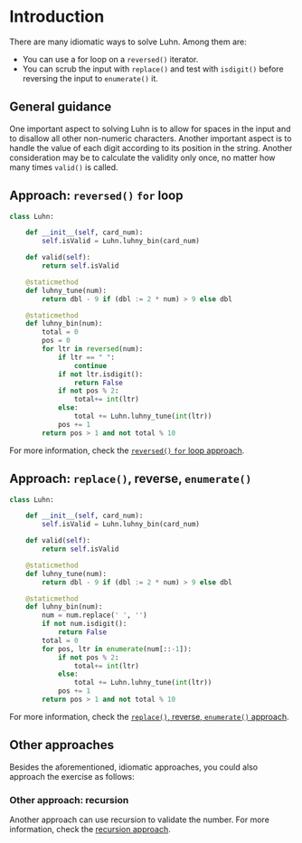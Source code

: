 # Introduction

There are many idiomatic ways to solve Luhn.
Among them are:
- You can use a for loop on a `reversed()` iterator.
- You can scrub the input with `replace()` and test with `isdigit()` before reversing the input to `enumerate()` it.

## General guidance

One important aspect to solving Luhn is to allow for spaces in the input and to disallow all other non-numeric characters.
Another important aspect is to handle the value of each digit according to its position in the string.
Another consideration may be to calculate the validity only once, no matter how many times `valid()` is called.

## Approach: `reversed()` `for` loop

```python
class Luhn:

    def __init__(self, card_num):
        self.isValid = Luhn.luhny_bin(card_num)

    def valid(self):
        return self.isValid

    @staticmethod
    def luhny_tune(num):
        return dbl - 9 if (dbl := 2 * num) > 9 else dbl

    @staticmethod
    def luhny_bin(num):
        total = 0
        pos = 0
        for ltr in reversed(num):
            if ltr == " ":
                continue
            if not ltr.isdigit():
                return False
            if not pos % 2:
                total+= int(ltr)
            else:
                total += Luhn.luhny_tune(int(ltr))
            pos += 1
        return pos > 1 and not total % 10

```

For more information, check the [`reversed()` `for` loop approach][approach-reversed-for].

## Approach: `replace()`, reverse, `enumerate()`

```python
class Luhn:

    def __init__(self, card_num):
        self.isValid = Luhn.luhny_bin(card_num)

    def valid(self):
        return self.isValid

    @staticmethod
    def luhny_tune(num):
        return dbl - 9 if (dbl := 2 * num) > 9 else dbl

    @staticmethod
    def luhny_bin(num):
        num = num.replace(' ', '')
        if not num.isdigit():
            return False
        total = 0
        for pos, ltr in enumerate(num[::-1]):
            if not pos % 2:
                total+= int(ltr)
            else:
                total += Luhn.luhny_tune(int(ltr))
            pos += 1
        return pos > 1 and not total % 10

```

For more information, check the [`replace()`, reverse, `enumerate()` approach][approach-replace-reverse-enumerate].

## Other approaches

Besides the aforementioned, idiomatic approaches, you could also approach the exercise as follows:

### Other approach: recursion

Another approach can use recursion to validate the number.
For more information, check the [recursion approach][approach-recursion].

[approach-reversed-for]:  https://exercism.org/tracks/python/exercises/luhn/approaches/reversed-for
[approach-replace-reverse-enumerate]: https://exercism.org/tracks/python/exercises/luhn/approaches/replace-reverse-enumerate
[approach-recursion]: https://exercism.org/tracks/python/exercises/luhn/approaches/recursion
